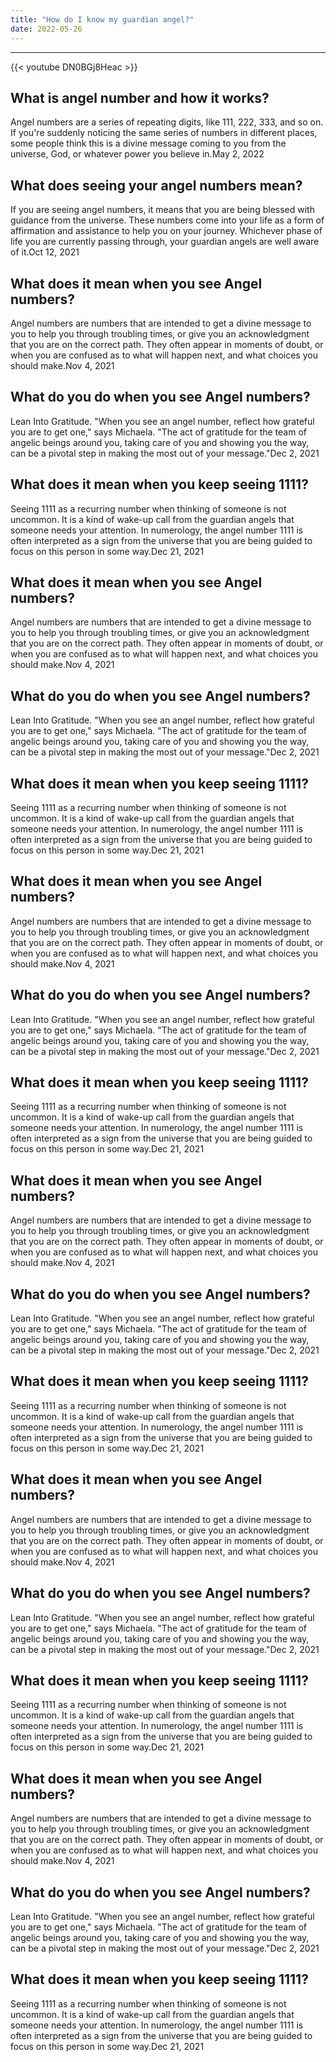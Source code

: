```yaml
---
title: "How do I know my guardian angel?"
date: 2022-05-26
---
```


---
{{< youtube DN0BGj8Heac >}}
## What is angel number and how it works?
Angel numbers are a series of repeating digits, like 111, 222, 333, and so on. If you're suddenly noticing the same series of numbers in different places, some people think this is a divine message coming to you from the universe, God, or whatever power you believe in.May 2, 2022

## What does seeing your angel numbers mean?
If you are seeing angel numbers, it means that you are being blessed with guidance from the universe. These numbers come into your life as a form of affirmation and assistance to help you on your journey. Whichever phase of life you are currently passing through, your guardian angels are well aware of it.Oct 12, 2021

## What does it mean when you see Angel numbers?
Angel numbers are numbers that are intended to get a divine message to you to help you through troubling times, or give you an acknowledgment that you are on the correct path. They often appear in moments of doubt, or when you are confused as to what will happen next, and what choices you should make.Nov 4, 2021

## What do you do when you see Angel numbers?
Lean Into Gratitude. "When you see an angel number, reflect how grateful you are to get one," says Michaela. "The act of gratitude for the team of angelic beings around you, taking care of you and showing you the way, can be a pivotal step in making the most out of your message."Dec 2, 2021

## What does it mean when you keep seeing 1111?
Seeing 1111 as a recurring number when thinking of someone is not uncommon. It is a kind of wake-up call from the guardian angels that someone needs your attention. In numerology, the angel number 1111 is often interpreted as a sign from the universe that you are being guided to focus on this person in some way.Dec 21, 2021

## What does it mean when you see Angel numbers?
Angel numbers are numbers that are intended to get a divine message to you to help you through troubling times, or give you an acknowledgment that you are on the correct path. They often appear in moments of doubt, or when you are confused as to what will happen next, and what choices you should make.Nov 4, 2021

## What do you do when you see Angel numbers?
Lean Into Gratitude. "When you see an angel number, reflect how grateful you are to get one," says Michaela. "The act of gratitude for the team of angelic beings around you, taking care of you and showing you the way, can be a pivotal step in making the most out of your message."Dec 2, 2021

## What does it mean when you keep seeing 1111?
Seeing 1111 as a recurring number when thinking of someone is not uncommon. It is a kind of wake-up call from the guardian angels that someone needs your attention. In numerology, the angel number 1111 is often interpreted as a sign from the universe that you are being guided to focus on this person in some way.Dec 21, 2021

## What does it mean when you see Angel numbers?
Angel numbers are numbers that are intended to get a divine message to you to help you through troubling times, or give you an acknowledgment that you are on the correct path. They often appear in moments of doubt, or when you are confused as to what will happen next, and what choices you should make.Nov 4, 2021

## What do you do when you see Angel numbers?
Lean Into Gratitude. "When you see an angel number, reflect how grateful you are to get one," says Michaela. "The act of gratitude for the team of angelic beings around you, taking care of you and showing you the way, can be a pivotal step in making the most out of your message."Dec 2, 2021

## What does it mean when you keep seeing 1111?
Seeing 1111 as a recurring number when thinking of someone is not uncommon. It is a kind of wake-up call from the guardian angels that someone needs your attention. In numerology, the angel number 1111 is often interpreted as a sign from the universe that you are being guided to focus on this person in some way.Dec 21, 2021

## What does it mean when you see Angel numbers?
Angel numbers are numbers that are intended to get a divine message to you to help you through troubling times, or give you an acknowledgment that you are on the correct path. They often appear in moments of doubt, or when you are confused as to what will happen next, and what choices you should make.Nov 4, 2021

## What do you do when you see Angel numbers?
Lean Into Gratitude. "When you see an angel number, reflect how grateful you are to get one," says Michaela. "The act of gratitude for the team of angelic beings around you, taking care of you and showing you the way, can be a pivotal step in making the most out of your message."Dec 2, 2021

## What does it mean when you keep seeing 1111?
Seeing 1111 as a recurring number when thinking of someone is not uncommon. It is a kind of wake-up call from the guardian angels that someone needs your attention. In numerology, the angel number 1111 is often interpreted as a sign from the universe that you are being guided to focus on this person in some way.Dec 21, 2021

## What does it mean when you see Angel numbers?
Angel numbers are numbers that are intended to get a divine message to you to help you through troubling times, or give you an acknowledgment that you are on the correct path. They often appear in moments of doubt, or when you are confused as to what will happen next, and what choices you should make.Nov 4, 2021

## What do you do when you see Angel numbers?
Lean Into Gratitude. "When you see an angel number, reflect how grateful you are to get one," says Michaela. "The act of gratitude for the team of angelic beings around you, taking care of you and showing you the way, can be a pivotal step in making the most out of your message."Dec 2, 2021

## What does it mean when you keep seeing 1111?
Seeing 1111 as a recurring number when thinking of someone is not uncommon. It is a kind of wake-up call from the guardian angels that someone needs your attention. In numerology, the angel number 1111 is often interpreted as a sign from the universe that you are being guided to focus on this person in some way.Dec 21, 2021

## What does it mean when you see Angel numbers?
Angel numbers are numbers that are intended to get a divine message to you to help you through troubling times, or give you an acknowledgment that you are on the correct path. They often appear in moments of doubt, or when you are confused as to what will happen next, and what choices you should make.Nov 4, 2021

## What do you do when you see Angel numbers?
Lean Into Gratitude. "When you see an angel number, reflect how grateful you are to get one," says Michaela. "The act of gratitude for the team of angelic beings around you, taking care of you and showing you the way, can be a pivotal step in making the most out of your message."Dec 2, 2021

## What does it mean when you keep seeing 1111?
Seeing 1111 as a recurring number when thinking of someone is not uncommon. It is a kind of wake-up call from the guardian angels that someone needs your attention. In numerology, the angel number 1111 is often interpreted as a sign from the universe that you are being guided to focus on this person in some way.Dec 21, 2021

